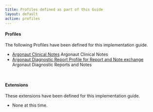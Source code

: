 ```yaml
---
title: Profiles defined as part of this Guide
layout: default
active: profiles
---
```

#### Profiles

The following Profiles have been defined for this implementation guide.

<!-- {% raw %}{% include list-profiles.xhtml %}{% endraw %} -->
* <a href="StructureDefinition-argo-clinicalnotes.html">Argonaut Clinical Notes</a> Argonaut Clinical Notes
* <a href="StructureDefinition-argo-diagnosticreport.html">Argonaut Diagnostic Report Profile for Report and Note exchange</a> Argonaut Diagnostic Reports and Notes
 <!-- <li><a href="StructureDefinition-example-dr.html">Example DR to show how to base off of US Core DR</a> Example DR to show how to base off of US Core DR</li> -->


<br />

#### Extensions 

These extensions have been defined for this implementation guide.

* None at this time.

<!-- remove this line to list profiles  {% raw %} *use this line to list the profiles*

{% include list-extensions.xhtml %}

{% endraw %} remove this line to list profiles  -->

<br />
